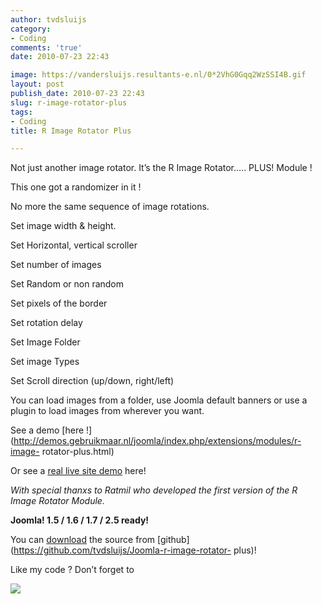 ```yaml
---
author: tvdsluijs
category:
- Coding
comments: 'true'
date: 2010-07-23 22:43

image: https://vandersluijs.resultants-e.nl/0*2VhG0Gqq2WzSSI4B.gif
layout: post
publish_date: 2010-07-23 22:43
slug: r-image-rotator-plus
tags:
- Coding
title: R Image Rotator Plus

---
```

Not just another image rotator. It’s the R Image Rotator….. PLUS! Module !  
  
This one got a randomizer in it !  
  
No more the same sequence of image rotations.  
  
Set image width & height.  
  
Set Horizontal, vertical scroller  
  
Set number of images  
  
Set Random or non random  
  
Set pixels of the border  
  
Set rotation delay  
  
Set Image Folder  
  
Set image Types  
  
Set Scroll direction (up/down, right/left)  
  
  
You can load images from a folder, use Joomla default banners or use a plugin
to load images from wherever you want.  
  
See a demo [here
!](http://demos.gebruikmaar.nl/joomla/index.php/extensions/modules/r-image-
rotator-plus.html)  
  
Or see a [real live site demo](http://www.goesweb.net/) here!  
  
 _With special thanxs to Ratmil who developed the first version of the R Image
Rotator Module._  
  
 **Joomla! 1.5 / 1.6 / 1.7 / 2.5 ready!**  
  
You can [download](https://github.com/tvdsluijs/Joomla-r-image-rotator-plus)
the source from [github](https://github.com/tvdsluijs/Joomla-r-image-rotator-
plus)!  
  
Like my code ? Don’t forget to

![](https://vandersluijs.resultants-e.nl/0*2VhG0Gqq2WzSSI4B.gif)


